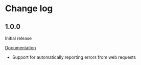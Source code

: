 # Change log

## 1.0.0

Initial release

[Documentation](https://docs.bugsnag.com/platforms/go/gin)

* Support for automatically reporting errors from web requests
